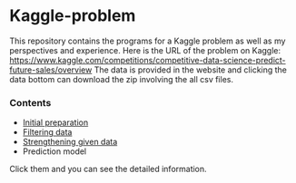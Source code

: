 # Kaggle-problem
This repository contains the programs for a Kaggle problem as well as my perspectives and experience.
Here is the URL of the problem on Kaggle: https://www.kaggle.com/competitions/competitive-data-science-predict-future-sales/overview
The data is provided in the website and clicking the data bottom can download the zip involving the all csv files.

### Contents

- [Initial preparation](/initial_preparation/initial_preparation.md)
- [Filtering data](/Filtering-data/Filtering-data.md)
- [Strengthening given data](/Strengthen-data/Strengthen-data.md)
- Prediction model

Click them and you can see the detailed information.
